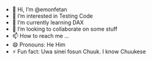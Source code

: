 - 👋 Hi, I’m @emonfetan
- 👀 I’m interested in Testing Code
- 🌱 I’m currently learning DAX
- 💞️ I’m looking to collaborate on some stuff
- 📫 How to reach me ...
- 😄 Pronouns: He Him
- ⚡ Fun fact: Uwa sinei fosun Chuuk.  I know Chuukese

<!---
emonfetan/emonfetan is a ✨ special ✨ repository because its `README.md` (this file) appears on your GitHub profile.
You can click the Preview link to take a look at your changes.
--->
